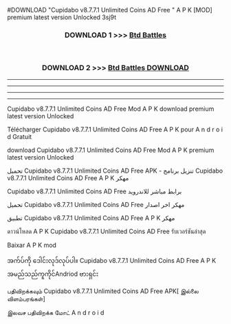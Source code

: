 #DOWNLOAD "Cupidabo v8.7.7.1 Unlimited Coins AD Free " A P K [MOD] premium latest version Unlocked 3sj9t 



<div align="center">

<h3>DOWNLOAD 1 >>> <a href="https://getmod1.web.app/?judule=Btd Battles">Btd Battles</a></h3><br>

<h3>DOWNLOAD 2 >>> <a href="https://getmod1.web.app/?judule=Btd Battles">Btd Battles DOWNLOAD</a></h3>

</div>


----------------------------------------------------------

----------------------------------------------------------

----------------------------------------------------------

----------------------------------------------------------


Cupidabo v8.7.7.1 Unlimited Coins AD Free  Mod A P K download premium latest version Unlocked

Télécharger  Cupidabo v8.7.7.1 Unlimited Coins AD Free  A P K pour A n d r o i d Gratuit

download Cupidabo v8.7.7.1 Unlimited Coins AD Free  Mod A P K premium latest version Unlocked

تحميل Cupidabo v8.7.7.1 Unlimited Coins AD Free  APK - تنزيل برنامج Cupidabo v8.7.7.1 Unlimited Coins AD Free  A P K مهكر

Cupidabo v8.7.7.1 Unlimited Coins AD Free  برابط مباشر للاندرويد

تحميل Cupidabo v8.7.7.1 Unlimited Coins AD Free  مهكر اخر اصدار

تطبيق Cupidabo v8.7.7.1 Unlimited Coins AD Free  A P K مهكر

ดาวน์โหลด A P K Cupidabo v8.7.7.1 Unlimited Coins AD Free  รับเวอร์ชันล่าสุด

Baixar A P K mod

အက်ပ်ကို ဒေါင်းလုဒ်လုပ်ပါ။ Cupidabo v8.7.7.1 Unlimited Coins AD Free  A P K အမည်သည်ကူကိုင်Andriod ဗားရှင်း

பதிவிறக்கவும் Cupidabo v8.7.7.1 Unlimited Coins AD Free  APK[ இல்லை விளம்பரங்கள்] 
 
இலவச பதிவிறக்க மோட் A n d r o i d



